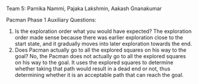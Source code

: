 Team 5: Parnika Nammi, Pajaka Lakshmin, Aakash Gnanakumar

Pacman Phase 1 Auxiliary Questions:
1. Is the exploration order what you would have expected?
    The exploration order made sense because there was earlier exploration close to the start state, and it gradually moves into later exploration towards the end.
2. Does Pacman actually go to all the explored squares on his way to the goal?
    No, the Pacman does not actually go to all the explored squares on his way to the goal. It uses the explored squares to determine whether taking that path would result in a dead end or not, thus determining whether it is an acceptable path that can reach the goal. 